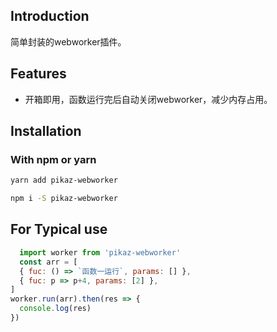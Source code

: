 <!--
 * @Author: zouzheng
 * @Date: 2020-05-25 11:34:55
 * @LastEditors: zouzheng
 * @LastEditTime: 2020-05-25 14:11:02
 * @Description: 这是XXX组件（页面）
--> 
## Introduction

简单封装的webworker插件。

## Features

* 开箱即用，函数运行完后自动关闭webworker，减少内存占用。

## Installation

### With npm or yarn 

```bash
yarn add pikaz-webworker

npm i -S pikaz-webworker
```

## For Typical use

``` js
  import worker from 'pikaz-webworker'
  const arr = [
  { fuc: () => `函数一运行`, params: [] },
  { fuc: p => p+4, params: [2] },
]
worker.run(arr).then(res => {
  console.log(res)
})
```

